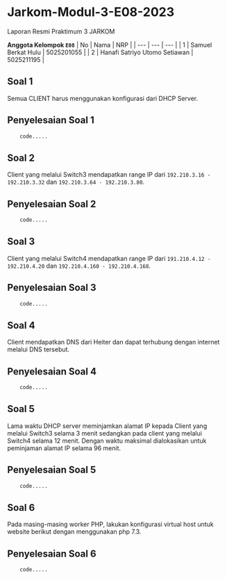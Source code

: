 # Jarkom-Modul-3-E08-2023
Laporan Resmi Praktimum 3 JARKOM

**Anggota Kelompok ``E08``** 
| No | Nama | NRP |
| --- | --- | --- |
| 1 | Samuel Berkat Hulu | 5025201055 |
| 2 | Hanafi Satriyo Utomo Setiawan | 5025211195 |


## Soal 1
Semua CLIENT harus menggunakan konfigurasi dari DHCP Server.
## Penyelesaian Soal 1
```R
    code.....
```


## Soal 2
Client yang melalui Switch3 mendapatkan range IP dari ``192.210.3.16 - 192.210.3.32`` dan ``192.210.3.64 - 192.210.3.80``.
## Penyelesaian Soal 2
```R
    code.....
```


## Soal 3
Client yang melalui Switch4 mendapatkan range IP dari ``191.210.4.12 - 192.210.4.20`` dan ``192.210.4.160 - 192.210.4.168``.
## Penyelesaian Soal 3
```R
    code.....
```


## Soal 4
Client mendapatkan DNS dari Heiter dan dapat terhubung dengan internet melalui DNS tersebut.
## Penyelesaian Soal 4
```R
    code.....
```


## Soal 5
Lama waktu DHCP server meminjamkan alamat IP kepada Client yang melalui Switch3 selama 3 menit sedangkan pada client yang melalui Switch4 selama 12 menit. Dengan waktu maksimal dialokasikan untuk peminjaman alamat IP selama 96 menit.
## Penyelesaian Soal 5
```R
    code.....
```



## Soal 6
Pada masing-masing worker PHP, lakukan konfigurasi virtual host untuk website <a href="https://drive.google.com/file/d/1ViSkRq7SmwZgdK64eRbr5Fm1EGCTPrU1/view" style="text-decoration: none;">berikut</a> dengan menggunakan php 7.3.
## Penyelesaian Soal 6
```R
    code.....
```
